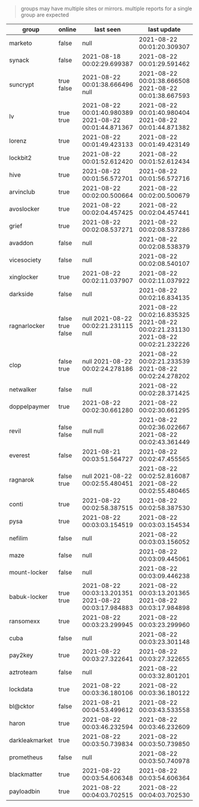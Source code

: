 > groups may have multiple sites or mirrors. multiple reports for a single group are expected

| group | online | last seen  | last update |
|-------|--------|------------|-------------|
| marketo | false | null | 2021-08-22 00:01:20.309307 |
| synack | false | 2021-08-18 00:02:29.699387 | 2021-08-22 00:01:29.591462 |
| suncrypt | true false | 2021-08-22 00:01:38.666496 null | 2021-08-22 00:01:38.666508 2021-08-22 00:01:38.667593 |
| lv | true true | 2021-08-22 00:01:40.980389 2021-08-22 00:01:44.871367 | 2021-08-22 00:01:40.980404 2021-08-22 00:01:44.871382 |
| lorenz | true | 2021-08-22 00:01:49.423133 | 2021-08-22 00:01:49.423149 |
| lockbit2 | true | 2021-08-22 00:01:52.612420 | 2021-08-22 00:01:52.612434 |
| hive | true | 2021-08-22 00:01:56.572701 | 2021-08-22 00:01:56.572716 |
| arvinclub | true | 2021-08-22 00:02:00.500664 | 2021-08-22 00:02:00.500679 |
| avoslocker | true | 2021-08-22 00:02:04.457425 | 2021-08-22 00:02:04.457441 |
| grief | true | 2021-08-22 00:02:08.537271 | 2021-08-22 00:02:08.537286 |
| avaddon | false | null | 2021-08-22 00:02:08.538379 |
| vicesociety | false | null | 2021-08-22 00:02:08.540107 |
| xinglocker | true | 2021-08-22 00:02:11.037907 | 2021-08-22 00:02:11.037922 |
| darkside | false | null | 2021-08-22 00:02:16.834135 |
| ragnarlocker | false true false | null 2021-08-22 00:02:21.231115 null | 2021-08-22 00:02:16.835325 2021-08-22 00:02:21.231130 2021-08-22 00:02:21.232226 |
| clop | false true | null 2021-08-22 00:02:24.278186 | 2021-08-22 00:02:21.233539 2021-08-22 00:02:24.278202 |
| netwalker | false | null | 2021-08-22 00:02:28.371425 |
| doppelpaymer | true | 2021-08-22 00:02:30.661280 | 2021-08-22 00:02:30.661295 |
| revil | false false | null null | 2021-08-22 00:02:36.022667 2021-08-22 00:02:43.361449 |
| everest | false | 2021-08-21 00:03:51.564727 | 2021-08-22 00:02:47.455565 |
| ragnarok | false true | null 2021-08-22 00:02:55.480451 | 2021-08-22 00:02:52.816087 2021-08-22 00:02:55.480465 |
| conti | true | 2021-08-22 00:02:58.387515 | 2021-08-22 00:02:58.387530 |
| pysa | true | 2021-08-22 00:03:03.154519 | 2021-08-22 00:03:03.154534 |
| nefilim | false | null | 2021-08-22 00:03:03.156052 |
| maze | false | null | 2021-08-22 00:03:09.445061 |
| mount-locker | false | null | 2021-08-22 00:03:09.446238 |
| babuk-locker | true true | 2021-08-22 00:03:13.201351 2021-08-22 00:03:17.984883 | 2021-08-22 00:03:13.201365 2021-08-22 00:03:17.984898 |
| ransomexx | true | 2021-08-22 00:03:23.299945 | 2021-08-22 00:03:23.299960 |
| cuba | false | null | 2021-08-22 00:03:23.301148 |
| pay2key | true | 2021-08-22 00:03:27.322641 | 2021-08-22 00:03:27.322655 |
| aztroteam | false | null | 2021-08-22 00:03:32.801201 |
| lockdata | true | 2021-08-22 00:03:36.180106 | 2021-08-22 00:03:36.180122 |
| bl@cktor | false | 2021-08-21 00:04:53.499612 | 2021-08-22 00:03:43.533558 |
| haron | true | 2021-08-22 00:03:46.232594 | 2021-08-22 00:03:46.232609 |
| darkleakmarket | true | 2021-08-22 00:03:50.739834 | 2021-08-22 00:03:50.739850 |
| prometheus | false | null | 2021-08-22 00:03:50.740978 |
| blackmatter | true | 2021-08-22 00:03:54.606348 | 2021-08-22 00:03:54.606364 |
| payloadbin | true | 2021-08-22 00:04:03.702515 | 2021-08-22 00:04:03.702530 |
